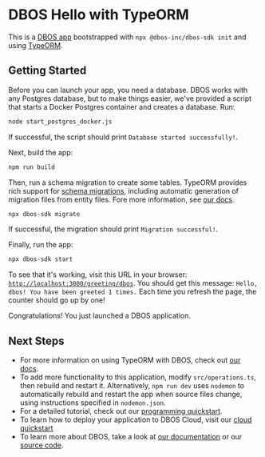 # DBOS Hello with TypeORM

This is a [DBOS app](https://docs.dbos.dev/) bootstrapped with `npx @dbos-inc/dbos-sdk init` and using [TypeORM](https://docs.dbos.dev/tutorials/using-typeorm).

## Getting Started

Before you can launch your app, you need a database.
DBOS works with any Postgres database, but to make things easier, we've provided a script that starts a Docker Postgres container and creates a database.
Run:

```bash
node start_postgres_docker.js
```

If successful, the script should print `Database started successfully!`.

Next, build the app:

```bash
npm run build
```

Then, run a schema migration to create some tables.
TypeORM provides rich support for [schema migrations](https://typeorm.io/migrations), including automatic generation of migration files from entity files.
Fore more information, see [our docs](https://docs.dbos.dev/tutorials/using-typeorm).

```bash
npx dbos-sdk migrate
```

If successful, the migration should print `Migration successful!`.

Finally, run the app:

```bash
npx dbos-sdk start
```

To see that it's working, visit this URL in your browser: [`http://localhost:3000/greeting/dbos`](http://localhost:3000/greeting/dbos).
You should get this message: `Hello, dbos! You have been greeted 1 times.`
Each time you refresh the page, the counter should go up by one!

Congratulations! You just launched a DBOS application.

## Next Steps

- For more information on using TypeORM with DBOS, check out [our docs](https://docs.dbos.dev/tutorials/using-typeorm).
- To add more functionality to this application, modify `src/operations.ts`, then rebuild and restart it.  Alternatively, `npm run dev` uses `nodemon` to automatically rebuild and restart the app when source files change, using instructions specified in `nodemon.json`.
- For a detailed tutorial, check out our [programming quickstart](https://docs.dbos.dev/getting-started/quickstart-programming).
- To learn how to deploy your application to DBOS Cloud, visit our [cloud quickstart](https://docs.dbos.dev/getting-started/quickstart-cloud/)
- To learn more about DBOS, take a look at [our documentation](https://docs.dbos.dev/) or our [source code](https://github.com/dbos-inc/dbos-transact).
